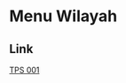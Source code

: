 # Menu Wilayah

## Link

[TPS 001](https://github.com/gigit-pemilu/pemilu-2024-96-papua-barat-daya/tree/main/pilpres/hitung-suara/sub/96-papua-barat-daya/sub/05-maybrat/sub/08-ayamaru/sub/2020-afes/sub/001-tps)

